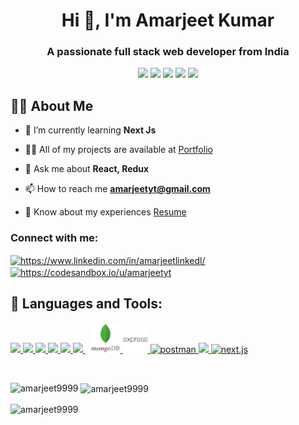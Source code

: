 <h1 align="center">Hi 👋, I'm Amarjeet Kumar</h1>
<h3 align="center">A passionate full stack web developer from India</h3>

<p align= "center">

<img src="https://img.shields.io/badge/JS-Javascript-red"/>
<img src="https://img.shields.io/badge/React-React-blue"/>
<img src="https://img.shields.io/badge/Node-node-green"/>
<img src="https://img.shields.io/badge/express-Express-blueviolet"/>
<img src="https://img.shields.io/badge/Mongodb-mongodb-brightgreen"/>
</p>

## 🙋‍♂️ About Me
- 🌱 I’m currently learning **Next Js**

- 👨‍💻 All of my projects are available at [Portfolio](https://amarjeet.netlify.app)

- 💬 Ask me about **React, Redux**

- 📫 How to reach me **amarjeetyt@gmail.com**

- 📄 Know about my experiences [Resume](https://drive.google.com/file/d/1Wbid2Eo9y8N3CmztWwx2YhtbAlvq81iO/view?usp=drivesdk)

<h3 align="left">Connect with me:</h3>
<p align="left">
<a href="https://linkedin.com/in/https://www.linkedin.com/in/amarjeetlinkedl/" target="blank"><img align="center" src="https://raw.githubusercontent.com/rahuldkjain/github-profile-readme-generator/master/src/images/icons/Social/linked-in-alt.svg" alt="https://www.linkedin.com/in/amarjeetlinkedl/" height="30" width="40" /></a>
<a href="https://codesandbox.com/https://codesandbox.io/u/amarjeetyt" target="blank"><img align="center" src="https://cdn.jsdelivr.net/npm/simple-icons@3.0.1/icons/codesandbox.svg" alt="https://codesandbox.io/u/amarjeetyt" height="30" width="40" /></a>
</p>

## 🚀 Languages and Tools:
<p align="left">
    <a href="https://www.w3.org/html/" target="_blank"> <img src="https://img.icons8.com/color/48/000000/html-5.png"/> </a>
    <a href="https://www.w3schools.com/css/" target="_blank"> <img src="https://img.icons8.com/color/48/000000/css3.png"/> </a>
    <a href="https://developer.mozilla.org/en-US/docs/Web/JavaScript" target="_blank"> <img src="https://img.icons8.com/color/48/000000/javascript.png"/> </a>
    <a href="https://reactjs.org/" target="_blank"> <img src="https://img.icons8.com/color/48/000000/react-native.png"/> </a>
    <a href="https://redux.js.org" target="_blank"> <img src="https://img.icons8.com/color/48/000000/redux.png"/> </a>    
    <a style="padding-right:8px;" href="https://nodejs.org" target="_blank"> <img src="https://img.icons8.com/color/48/000000/nodejs.png"/> </a>
     <a href="https://www.mongodb.com/" target="_blank"> <img src="https://raw.githubusercontent.com/devicons/devicon/master/icons/mongodb/mongodb-original-wordmark.svg" alt="mongodb" width="48" height="48"/> </a>
     <a href="https://expressjs.com" target="_blank"> <img src="https://raw.githubusercontent.com/devicons/devicon/master/icons/express/express-original-wordmark.svg" alt="express" width="40" height="40"/> </a>
     <a href="https://postman.com" target="_blank"> <img src="https://www.vectorlogo.zone/logos/getpostman/getpostman-icon.svg" alt="postman" width="45" height="45"/> </a>
    <a href="https://git-scm.com/" target="_blank"> <img src="https://img.icons8.com/color/48/000000/git.png"/> </a>
      <a href="https://nextjs.org/" target="_blank"> <img src="https://cdn.worldvectorlogo.com/logos/next.svg" alt="next.js" width="40" height="40"/> </a>  
</p>
<br/>
<p><img align="left" src="https://github-readme-stats.vercel.app/api/top-langs?username=amarjeet9999&show_icons=true&locale=en&layout=compact" alt="amarjeet9999" /></p>

<p>&nbsp;<img align="center" src="https://github-readme-stats.vercel.app/api?username=amarjeet9999&show_icons=true&locale=en" alt="amarjeet9999" /></p>

<p><img align="center" src="https://github-readme-streak-stats.herokuapp.com/?user=amarjeet9999&" alt="amarjeet9999" /></p>
